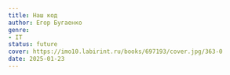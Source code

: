 ```yaml
---
title: Наш код
author: Егор Бугаенко
genre:
- IT
status: future
cover: https://imo10.labirint.ru/books/697193/cover.jpg/363-0
date: 2025-01-23
---
```


